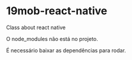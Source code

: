 # 19mob-react-native
Class about react native

O node_modules não está no projeto. 

É necessário baixar as dependências para rodar.

